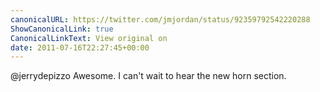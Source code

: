 ```yaml
---
canonicalURL: https://twitter.com/jmjordan/status/92359792542220288
ShowCanonicalLink: true
CanonicalLinkText: View original on
date: 2011-07-16T22:27:45+00:00
---
```

@jerrydepizzo Awesome. I can't wait to hear the new horn section.